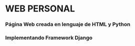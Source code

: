    # WEB PERSONAL

   ### Página Web creada en lenguaje de HTML y Python
   ### Implementando Framework Django
